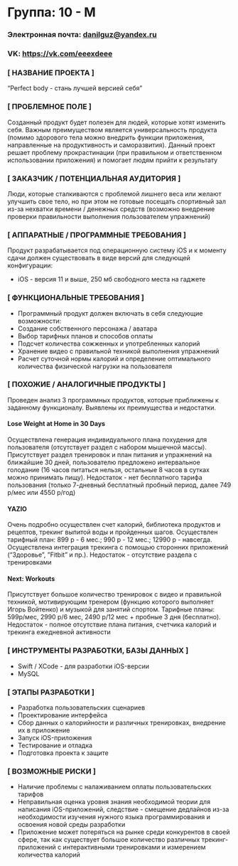 # Группа: 10 - М
### Электронная почта: danilguz@yandex.ru
### VK: https://vk.com/eeexdeee

### [ НАЗВАНИЕ ПРОЕКТА ]

“Perfect body - стань лучшей версией себя”

### [ ПРОБЛЕМНОЕ ПОЛЕ ]

Созданный продукт будет полезен для людей, которые хотят изменить себя. Важным преимуществом является универсальность продукта (помимо здорового тела можно внедрить функции приложения, направленные на продуктивность и саморазвития). Данный проект решает проблему прокрастинации (при правильном и ответственном использовании приложения) и помогает людям прийти к результату

### [ ЗАКАЗЧИК / ПОТЕНЦИАЛЬНАЯ АУДИТОРИЯ ]

Люди, которые сталкиваются с проблемой лишнего веса или желают улучшить свое тело, но при этом не готовые посещать спортивный зал из-за нехватки времени / денежных средств (возможно внедрение проверки правильности выполнения пользователем упражнений)

### [ АППАРАТНЫЕ / ПРОГРАММНЫЕ ТРЕБОВАНИЯ ]

Продукт разрабатывается под операционную систему iOS и к моменту сдачи должен существовать в виде версий для следующей конфигурации:

* iOS - версия 11 и выше, 250 мб свободного места на гаджете

### [ ФУНКЦИОНАЛЬНЫЕ ТРЕБОВАНИЯ ]

* Программный продукт должен включать в себя следующие возможности:
* Создание собственного персонажа / аватара
* Выбор тарифных планов и способов оплаты
* Подсчет количества сожженных и употребленных калорий
* Хранение видео с правильной техникой выполнения упражнений
* Расчет суточной нормы калорий и определение оптимального количества физической нагрузки на пользователя 

### [ ПОХОЖИЕ / АНАЛОГИЧНЫЕ ПРОДУКТЫ ]

Проведен анализ 3 программных продуктов, которые приближены к заданному функционалу. Выявлены их преимущества и недостатки.

#### Lose Weight at Home in 30 Days

Осуществлена генерация индивидуального плана похудения для пользователя (отсутствует раздел с набором мышечной массы). Присутствует раздел тренировок и план питания и упражнений на ближайшие 30 дней, пользователю предложено интервальное голодание (16 часов питаться нельзя, остальные 8 часов в сутках можно принимать пищу). Недостаток - нет бесплатного тарифа пользования (только 7-дневный бесплатный пробный период, далее 749 р/мес или 4550 р/год)

#### YAZIO

Очень подробно осуществлен счет калорий, библиотека продуктов и рецептов, трекинг выпитой воды и пройденных шагов. Осуществлен  тарифный план: 899 р - 6 мес.; 990 р - 12 мес.; 12990 р - навсегда. Осуществлена интеграция трекинга с помощью сторонних приложений (“Здоровье”, ”Fitbit” и пр.). Недостаток - отсутствие раздела с тренировками

#### Next: Workouts

Присутствует большое количество тренировок с видео и правильной техникой, мотивирующим тренером (функцию которого выполняет Игорь Войтенко) и музыкой для занятий спортом. Тарифные планы: 599р/мес, 2990 р/6 мес, 2490 р/12 мес + пробные 3 дня (бесплатно). Недостаток - полное отсутствие плана питания, счетчика калорий и трекинга ежедневной активности

### [ ИНСТРУМЕНТЫ РАЗРАБОТКИ, БАЗЫ ДАННЫХ ]
* Swift / XCode - для разработки iOS-версии
* MySQL

### [ ЭТАПЫ РАЗРАБОТКИ ]
* Разработка пользовательских сценариев
* Проектирование интерфейса
* Сбор данных о калорийности и различных тренировках, внедрение их в приложение
* Запуск iOS-приложения
* Тестирование и отладка
* Подготовка проекта к защите

### [ ВОЗМОЖНЫЕ РИСКИ ]
* Наличие проблемы с налаживанием оплаты пользовательских тарифов
* Неправильная оценка уровня знания необходимой теории для написания iOS-приложений, следствие - смещение дедлайнов из-за необходимости изучения нужного языка программирования и освоения новой среды разработки
* Приложение может потеряться на рынке среди конкурентов в своей сфере, так как существует большое количество различных трекинг-приложений с интерактивными тренировками и измерением количества калорий

